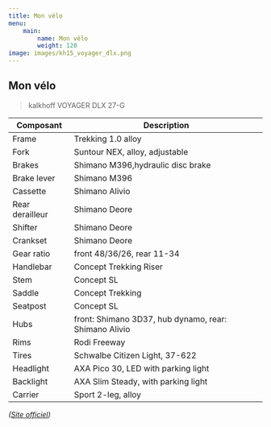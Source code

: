 ```yaml
---
title: Mon vélo
menu:
    main:
        name: Mon vélo
        weight: 120
image: images/kh15_voyager_dlx.png
---
```

## Mon vélo

> kalkhoff VOYAGER DLX 27-G

| Composant | Description |
| --------- | ----------- |
| Frame | Trekking 1.0 alloy |
| Fork | Suntour NEX, alloy, adjustable |
| Brakes | Shimano M396,hydraulic disc brake |
| Brake lever | Shimano M396 |
| Cassette | Shimano Alivio |
| Rear derailleur | Shimano Deore |
| Shifter | Shimano Deore |
| Crankset | Shimano Deore |
| Gear ratio | front 48/36/26, rear 11-34 |
| Handlebar | Concept Trekking Riser |
| Stem | Concept SL |
| Saddle | Concept Trekking |
| Seatpost | Concept SL |
| Hubs | front: Shimano 3D37, hub dynamo, rear: Shimano Alivio |
| Rims | Rodi Freeway |
| Tires | Schwalbe Citizen Light, 37-622 |
| Headlight | AXA Pico 30, LED with parking light |
| Backlight | AXA Slim Steady, with parking light |
| Carrier | Sport 2-leg, alloy |

_([Site officiel](https://www.kalkhoff-bikes.com/en/bikes/2017/bike/fitness/voyager-dlx-27-g.html))_
